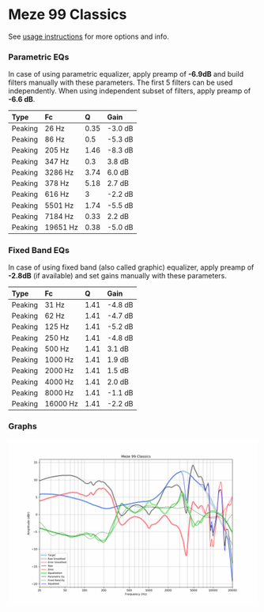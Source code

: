 # Meze 99 Classics
See [usage instructions](https://github.com/jaakkopasanen/AutoEq#usage) for more options and info.

### Parametric EQs
In case of using parametric equalizer, apply preamp of **-6.9dB** and build filters manually
with these parameters. The first 5 filters can be used independently.
When using independent subset of filters, apply preamp of **-6.6 dB**.

| Type    | Fc       |    Q | Gain    |
|:--------|:---------|:-----|:--------|
| Peaking | 26 Hz    | 0.35 | -3.0 dB |
| Peaking | 86 Hz    | 0.5  | -5.3 dB |
| Peaking | 205 Hz   | 1.46 | -8.3 dB |
| Peaking | 347 Hz   | 0.3  | 3.8 dB  |
| Peaking | 3286 Hz  | 3.74 | 6.0 dB  |
| Peaking | 378 Hz   | 5.18 | 2.7 dB  |
| Peaking | 616 Hz   | 3    | -2.2 dB |
| Peaking | 5501 Hz  | 1.74 | -5.5 dB |
| Peaking | 7184 Hz  | 0.33 | 2.2 dB  |
| Peaking | 19651 Hz | 0.38 | -5.0 dB |

### Fixed Band EQs
In case of using fixed band (also called graphic) equalizer, apply preamp of **-2.8dB**
(if available) and set gains manually with these parameters.

| Type    | Fc       |    Q | Gain    |
|:--------|:---------|:-----|:--------|
| Peaking | 31 Hz    | 1.41 | -4.8 dB |
| Peaking | 62 Hz    | 1.41 | -4.7 dB |
| Peaking | 125 Hz   | 1.41 | -5.2 dB |
| Peaking | 250 Hz   | 1.41 | -4.8 dB |
| Peaking | 500 Hz   | 1.41 | 3.1 dB  |
| Peaking | 1000 Hz  | 1.41 | 1.9 dB  |
| Peaking | 2000 Hz  | 1.41 | 1.5 dB  |
| Peaking | 4000 Hz  | 1.41 | 2.0 dB  |
| Peaking | 8000 Hz  | 1.41 | -1.1 dB |
| Peaking | 16000 Hz | 1.41 | -2.2 dB |

### Graphs
![](./Meze%2099%20Classics.png)